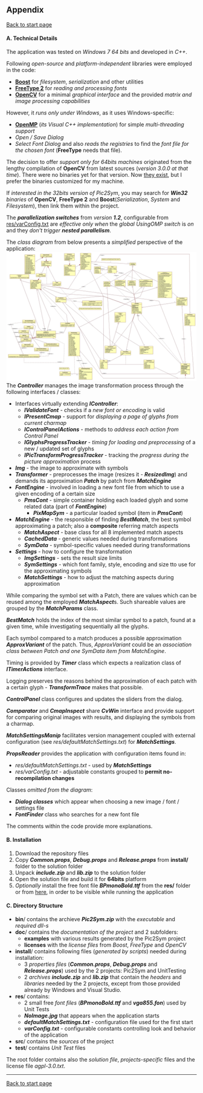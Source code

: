 ## Appendix ##
[Back to start page](../ReadMe.md)

#### A.	Technical Details

The application was tested on *Windows 7 64 bits* and developed in *C++*.

Following *open\-source* and *platform\-independent* libraries were employed in the code:
- **[Boost](http://www.boost.org/)** for *filesystem*, *serialization* and other utilities
- **[FreeType 2](http://freetype.org/)** for *reading and processing fonts*
- **[OpenCV](http://opencv.org/)** for a minimal *graphical interface* and the provided *matrix and image processing capabilities*

However, it *runs only under Windows*, as it uses Windows\-specific:
- **[OpenMP](https://msdn.microsoft.com/en-us/library/tt15eb9t.aspx)** (*its Visual C++ implementation*) for simple *multi\-threading support*
- *Open / Save Dialog*
- *Select Font Dialog* and also *reads the registries* to find the *font file for the chosen font* (**FreeType** needs that file).

The decision to offer *support only for 64bits machines* originated from the lengthy compilation of **OpenCV** from latest sources (*version 3.0.0 at that time*). There were no binaries yet for that version. Now [they exist](http://sourceforge.net/projects/opencvlibrary/files/opencv-win/3.0.0/opencv-3.0.0.exe/download), but I prefer the binaries customized for my machine.

If *interested in the 32bits version of Pic2Sym*, you may search for ***Win32*** *binaries* of **OpenCV**, **FreeType 2** and **Boost**(*Serialization*, *System* and *Filesystem*), then link them within the project.

The ***parallelization switches*** from _version **1.2**_, configurable from [res/varConfig.txt](../res/varConfig.txt) are *effective only when* the *global UsingOMP switch* is *on* and they _don&#39;t trigger **nested parallelism**_.

The *class diagram* from below presents a *simplified* perspective of the application:<br>
![](ClassDiag.jpg)<br>
The ***Controller*** manages the image transformation process through the following interfaces / classes:
- Interfaces virtually extending ***IController***:
	- ***IValidateFont*** \- checks if a *new font or encoding* is valid
	- ***IPresentCmap*** \- support for *displaying a page of glyphs from current charmap*
    - ***IControlPanelActions*** \- methods to *address each action from Control Panel*
    - ***IGlyphsProgressTracker*** \- *timing for loading and preprocessing* of a new / updated set of glyphs
    - ***IPicTransformProgressTracker*** \- tracking the *progress during the picture approximation* process
- ***Img*** \- the image to approximate with symbols
- ***Transformer*** \- preprocesses the image (resizes it - ***ResizedImg***) and demands its approximation  ***Patch*** by patch from ***MatchEngine***
- ***FontEngine*** \- involved in loading a new font file from which to use a given encoding of a certain size
	- ***PmsCont*** \- simple container holding each loaded glyph and some related data (part of ***FontEngine***)
		- ***PixMapSym*** \- a particular loaded symbol (item in ***PmsCont***)
- ***MatchEngine*** \- the responsible of finding ***BestMatch***, the best symbol approximating a patch; also a **composite** referring match aspects
	- ***MatchAspect*** \- base class for all 8 implemented match aspects
	- ***CachedData*** \- generic values needed during transformations
	- ***SymData*** \- symbol\-specific values needed during transformations
- ***Settings*** \- how to configure the transformation
	- ***ImgSettings*** \- sets the result size limits
	- ***SymSettings*** \- which font family, style, encoding and size tto use for the approximating symbols
	- ***MatchSettings*** \- how to adjust the matching aspects during approximation

While comparing the symbol set with a Patch, there are values which can be reused among the employed ***MatchAspect***s. Such shareable values are grouped by the ***MatchParams*** class.

***BestMatch*** holds the index of the most similar symbol to a patch, found at a given time, while investigating sequentially all the glyphs.

Each symbol compared to a match produces a possible approximation ***ApproxVariant*** of the patch. Thus, *ApproxVariant* could be an *association class between Patch and one SymData item from MatchEngine*.

Timing is provided by ***Timer*** class which expects a realization class of ***ITimerActions*** interface.

Logging preserves the reasons behind the approximation of each patch with a certain glyph - ***TransformTrace*** makes that possible.

***ControlPanel*** class configures and updates the sliders from the dialog.

***Comparator*** and ***CmapInspect*** share ***CvWin*** interface and provide support for comparing original images with results, and displaying the symbols from a charmap.

***MatchSettingsManip*** facilitates version management coupled with external configuration (see *res/defaultMatchSettings.txt*) for ***MatchSettings***.

***PropsReader*** provides the application with configuration items found in:
- *res/defaultMatchSettings.txt* \- used by ***MatchSettings***
- *res/varConfig.txt* \- adjustable constants grouped to **permit no-recompilation changes**

Classes *omitted from the diagram*:
- ***Dialog classes*** which appear when choosing a new image / font / settings file
- ***FontFinder*** class who searches for a new font file

The comments within the code provide more explanations.

#### B.	Installation

1.	Download the repository files
2.	Copy ***Common.props***, ***Debug.props*** and ***Release.props*** from **install/** folder to the solution folder
3.	Unpack ***include.zip*** and ***lib.zip*** to the solution folder
4.	Open the solution file and build it for **64bits** platform
5.	*Optionally* install the free font file ***BPmonoBold.ttf*** from the **res/** folder or from [here][1], in order to be visible while running the application

#### C.	Directory Structure

- **bin**/ contains the archieve ***Pic2Sym.zip*** with the *executable* and *required dll\-s*
- **doc**/ contains the *documentation of the project* and 2 subfolders:
	- **examples** with various results generated by the Pic2Sym project
	- **licenses** with the *license files* from *Boost*, *FreeType* and *OpenCV*
- **install**/ contains following files (*generated by scripts*) needed during installation:
	- 3 *properties files* (***Common.props***, ***Debug.props*** and ***Release.props***) used by the 2 projects: Pic2Sym and UnitTesting
	- 2 *archives* ***include.zip*** and ***lib.zip*** that contain the *headers* and *libraries* needed by the 2 projects, except from those provided already by Windows and Visual Studio.
- **res**/ contains:
    - 2 small free *font files* (***BPmonoBold.ttf*** and ***vga855.fon***) used by Unit Tests
    - ***NoImage.jpg*** that appears when the application starts
    - ***defaultMatchSettings.txt*** \- configuration file used for the first start
	- ***varConfig.txt*** \- configurable constants controlling look and behavior of the application
- **src**/ contains the *sources* of the project
- **test**/ contains *Unit Test* files

The root folder contains also the *solution file*, *projects\-specific* files and the license file *agpl-3.0.txt*.

-------
[Back to start page](../ReadMe.md)

[1]:http://www.dafont.com/bpmono.font